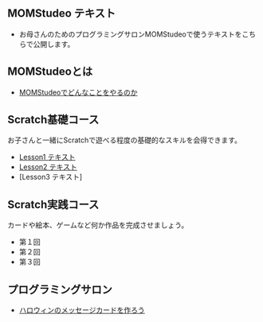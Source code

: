 ## MOMStudeo テキスト

* お母さんのためのプログラミングサロンMOMStudeoで使うテキストをこちらで公開します。

## MOMStudeoとは
 * [MOMStudeoでどんなことをやるのか](pdf/MomStudeo_Intro.pdf)
## Scratch基礎コース
お子さんと一緒にScratchで遊べる程度の基礎的なスキルを会得できます。
 * [Lesson1 テキスト](pdf/MomStudeo_Lesson1.pdf)
 * [Lesson2 テキスト](pdf/MomStudeo_Lesson2.pdf)
 * [Lesson3 テキスト]

## Scratch実践コース
カードや絵本、ゲームなど何か作品を完成させましょう。
 * 第１回
 * 第２回
 * 第３回

## プログラミングサロン
 * [ハロウィンのメッセージカードを作ろう](pdf/MomStudeo_helloween.pdf)

